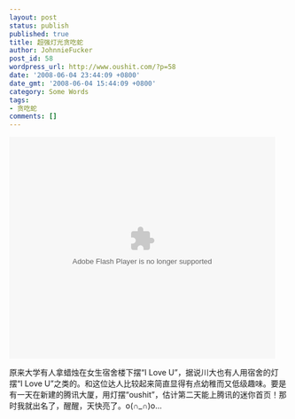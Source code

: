 ```yaml
---
layout: post
status: publish
published: true
title: 超强灯光贪吃蛇
author: JohnnieFucker
post_id: 58
wordpress_url: http://www.oushit.com/?p=58
date: '2008-06-04 23:44:09 +0800'
date_gmt: '2008-06-04 15:44:09 +0800'
category: Some Words
tags:
- 贪吃蛇
comments: []
---
```

<p><embed src="http://player.youku.com/player.php/sid/XMjc3ODY5ODQ=/v.swf" quality="high" width="480" height="400" align="middle" allowScriptAccess="sameDomain" type="application/x-shockwave-flash"></embed></p>
<p>原来大学有人拿蜡烛在女生宿舍楼下摆“I Love U”，据说川大也有人用宿舍的灯摆“I Love U”之类的。和这位达人比较起来简直显得有点幼稚而又低级趣味。要是有一天在新建的腾讯大厦，用灯摆“oushit”，估计第二天能上腾讯的迷你首页！那时我就出名了，醒醒，天快亮了。o(∩_∩)o...</p>
